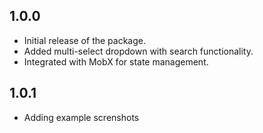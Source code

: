 ## 1.0.0

- Initial release of the package.
- Added multi-select dropdown with search functionality.
- Integrated with MobX for state management.

## 1.0.1
- Adding example screnshots 